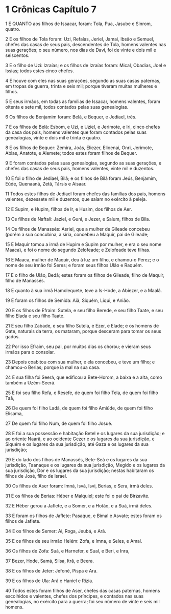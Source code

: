 # 1 Crônicas Capítulo 7

1	E QUANTO aos filhos de Issacar, foram: Tola, Pua, Jasube e Sinrom, quatro.

2	E os filhos de Tola foram: Uzi, Refaías, Jeriel, Jamai, Ibsão e Semuel, chefes das casas de seus pais, descendentes de Tola, homens valentes nas suas gerações; o seu número, nos dias de Davi, foi de vinte e dois mil e seiscentos.

3	E o filho de Uzi: Izraías; e os filhos de Izraías foram: Mical, Obadias, Joel e Issias; todos estes cinco chefes.

4	E houve com eles nas suas gerações, segundo as suas casas paternas, em tropas de guerra, trinta e seis mil; porque tiveram muitas mulheres e filhos.

5	E seus irmãos, em todas as famílias de Issacar, homens valentes, foram oitenta e sete mil, todos contados pelas suas genealogias.

6	Os filhos de Benjamim foram: Belá, e Bequer, e Jediael, três.

7	E os filhos de Belá: Esbom, e Uzi, e Uziel, e Jerimote, e Iri, cinco chefes da casa dos pais, homens valentes que foram contados pelas suas genealogias, vinte e dois mil e trinta e quatro.

8	E os filhos de Bequer: Zemira, Joás, Eliezer, Elioenai, Onri, Jerimote, Abias, Anatote, e Alemete; todos estes foram filhos de Bequer.

9	E foram contados pelas suas genealogias, segundo as suas gerações, e chefes das casas de seus pais, homens valentes, vinte mil e duzentos.

10	E foi o filho de Jediael, Bilã; e os filhos de Bilã foram Jeús, Benjamim, Eúde, Quenaaná, Zetã, Társis e Aisaar.

11	Todos estes filhos de Jediael foram chefes das famílias dos pais, homens valentes, dezessete mil e duzentos, que saíam no exército à peleja.

12	E Supim, e Hupim, filhos de Ir, e Husim, dos filhos de Aer.

13	Os filhos de Naftali: Jaziel, e Guni, e Jezer, e Salum, filhos de Bila.

14	Os filhos de Manassés: Asriel, que a mulher de Gileade concebeu (porém a sua concubina, a síria, concebeu a Maquir, pai de Gileade;

15	E Maquir tomou a irmã de Hupim e Supim por mulher, e era o seu nome Maaca), e foi o nome do segundo Zelofeade; e Zelofeade teve filhas.

16	E Maaca, mulher de Maquir, deu à luz um filho, e chamou-o Perez; e o nome de seu irmão foi Seres; e foram seus filhos Ulão e Raquém.

17	E o filho de Ulão, Bedã; estes foram os filhos de Gileade, filho de Maquir, filho de Manassés.

18	E quanto à sua irmã Hamolequete, teve a Is-Hode, a Abiezer, e a Maalá.

19	E foram os filhos de Semida: Aiã, Siquém, Liqui, e Anião.

20	E os filhos de Efraim: Sutela, e seu filho Berede, e seu filho Taate, e seu filho Elada e seu filho Taate.

21	E seu filho Zabade, e seu filho Sutela, e Ezer, e Elade; e os homens de Gate, naturais da terra, os mataram, porque desceram para tomar os seus gados.

22	Por isso Efraim, seu pai, por muitos dias os chorou; e vieram seus irmãos para o consolar.

23	Depois coabitou com sua mulher, e ela concebeu, e teve um filho; e chamou-o Berias; porque ia mal na sua casa.

24	E sua filha foi Seerá, que edificou a Bete-Horom, a baixa e a alta, como também a Uzém-Seerá.

25	E foi seu filho Refa, e Resefe, de quem foi filho Tela, de quem foi filho Taã,

26	De quem foi filho Ladã, de quem foi filho Amiúde, de quem foi filho Elisama,

27	De quem foi filho Num, de quem foi filho Josué.

28	E foi a sua possessão e habitação Betel e os lugares da sua jurisdição; e ao oriente Naarã, e ao ocidente Gezer e os lugares da sua jurisdição, e Siquém e os lugares da sua jurisdição, até Gaza e os lugares da sua jurisdição;

29	E do lado dos filhos de Manassés, Bete-Seã e os lugares da sua jurisdição, Taanaque e os lugares da sua jurisdição, Megido e os lugares da sua jurisdição, Dor e os lugares da sua jurisdição; nestas habitaram os filhos de José, filho de Israel.

30	Os filhos de Aser foram: Imná, Isvá, Isvi, Berias, e Sera, irmã deles.

31	E os filhos de Berias: Héber e Malquiel; este foi o pai de Birzavite.

32	E Héber gerou a Jaflete, e a Somer, e a Hotão, e a Suá, irmã deles.

33	E foram os filhos de Jaflete: Pasaque, e Bimal e Asvate; estes foram os filhos de Jaflete.

34	E os filhos de Semer: Ai, Roga, Jeubá, e Arã.

35	E os filhos de seu irmão Helém: Zofa, e Imna, e Seles, e Amal.

36	Os filhos de Zofa: Suá, e Harnefer, e Sual, e Beri, e Inra,

37	Bezer, Hode, Samá, Silsa, Itrã, e Beera.

38	E os filhos de Jeter: Jefoné, Pispa e Ara.

39	E os filhos de Ula: Ará e Haniel e Rizia.

40	Todos estes foram filhos de Aser, chefes das casas paternas, homens escolhidos e valentes, chefes dos príncipes, e contados nas suas genealogias, no exército para a guerra; foi seu número de vinte e seis mil homens.

